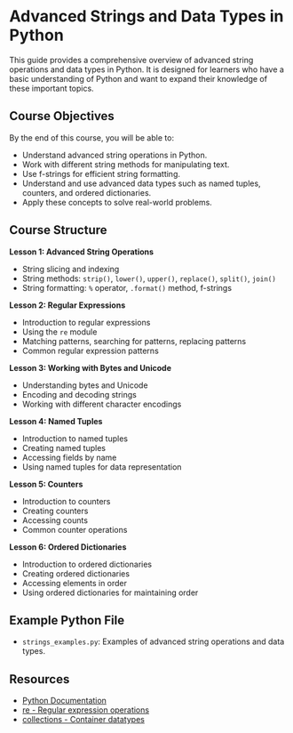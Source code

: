 # Advanced Strings and Data Types in Python

This guide provides a comprehensive overview of advanced string operations and data types in Python. It is designed for learners who have a basic understanding of Python and want to expand their knowledge of these important topics.

## Course Objectives

By the end of this course, you will be able to:

*   Understand advanced string operations in Python.
*   Work with different string methods for manipulating text.
*   Use f-strings for efficient string formatting.
*   Understand and use advanced data types such as named tuples, counters, and ordered dictionaries.
*   Apply these concepts to solve real-world problems.

## Course Structure

**Lesson 1: Advanced String Operations**

*   String slicing and indexing
*   String methods: `strip()`, `lower()`, `upper()`, `replace()`, `split()`, `join()`
*   String formatting: `%` operator, `.format()` method, f-strings

**Lesson 2: Regular Expressions**

*   Introduction to regular expressions
*   Using the `re` module
*   Matching patterns, searching for patterns, replacing patterns
*   Common regular expression patterns

**Lesson 3: Working with Bytes and Unicode**

*   Understanding bytes and Unicode
*   Encoding and decoding strings
*   Working with different character encodings

**Lesson 4: Named Tuples**

*   Introduction to named tuples
*   Creating named tuples
*   Accessing fields by name
*   Using named tuples for data representation

**Lesson 5: Counters**

*   Introduction to counters
*   Creating counters
*   Accessing counts
*   Common counter operations

**Lesson 6: Ordered Dictionaries**

*   Introduction to ordered dictionaries
*   Creating ordered dictionaries
*   Accessing elements in order
*   Using ordered dictionaries for maintaining order

## Example Python File

*   `strings_examples.py`: Examples of advanced string operations and data types.

## Resources

*   [Python Documentation](https://docs.python.org/3/)
*   [re - Regular expression operations](https://docs.python.org/3/library/re.html)
*   [collections - Container datatypes](https://docs.python.org/3/library/collections.html)